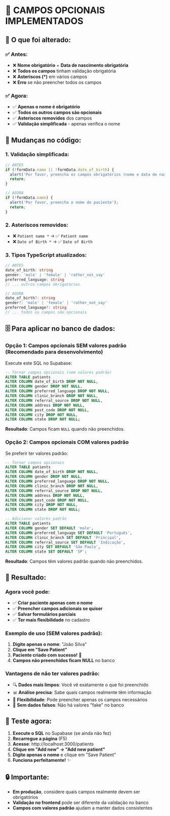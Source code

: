 # 📝 **CAMPOS OPCIONAIS IMPLEMENTADOS**

## 🎯 **O que foi alterado:**

### ✅ **Antes:**
- ❌ **Nome obrigatório** + **Data de nascimento obrigatória**
- ❌ **Todos os campos** tinham validação obrigatória
- ❌ **Asteriscos (*)** em vários campos
- ❌ **Erro** se não preencher todos os campos

### ✅ **Agora:**
- ✅ **Apenas o nome é obrigatório**
- ✅ **Todos os outros campos são opcionais**
- ✅ **Asteriscos removidos** dos campos
- ✅ **Validação simplificada** - apenas verifica o nome

## 🔧 **Mudanças no código:**

### **1. Validação simplificada:**
```typescript
// ANTES
if (!formData.name || !formData.date_of_birth) {
  alert('Por favor, preencha os campos obrigatórios (nome e data de nascimento)');
  return;
}

// AGORA
if (!formData.name) {
  alert('Por favor, preencha o nome do paciente');
  return;
}
```

### **2. Asteriscos removidos:**
- ❌ `Patient name *` → ✅ `Patient name`
- ❌ `Date of Birth *` → ✅ `Date of Birth`

### **3. Tipos TypeScript atualizados:**
```typescript
// ANTES
date_of_birth: string
gender: 'male' | 'female' | 'rather_not_say'
preferred_language: string
// ... outros campos obrigatórios

// AGORA
date_of_birth?: string
gender?: 'male' | 'female' | 'rather_not_say'
preferred_language?: string
// ... todos os campos são opcionais
```

## 🗄️ **Para aplicar no banco de dados:**

### **Opção 1: Campos opcionais SEM valores padrão (Recomendado para desenvolvimento)**

Execute este SQL no Supabase:

```sql
-- Tornar campos opcionais (sem valores padrão)
ALTER TABLE patients 
ALTER COLUMN date_of_birth DROP NOT NULL,
ALTER COLUMN gender DROP NOT NULL,
ALTER COLUMN preferred_language DROP NOT NULL,
ALTER COLUMN clinic_branch DROP NOT NULL,
ALTER COLUMN referral_source DROP NOT NULL,
ALTER COLUMN address DROP NOT NULL,
ALTER COLUMN post_code DROP NOT NULL,
ALTER COLUMN city DROP NOT NULL,
ALTER COLUMN state DROP NOT NULL;
```

**Resultado**: Campos ficam `NULL` quando não preenchidos.

### **Opção 2: Campos opcionais COM valores padrão**

Se preferir ter valores padrão:

```sql
-- Tornar campos opcionais
ALTER TABLE patients 
ALTER COLUMN date_of_birth DROP NOT NULL,
ALTER COLUMN gender DROP NOT NULL,
ALTER COLUMN preferred_language DROP NOT NULL,
ALTER COLUMN clinic_branch DROP NOT NULL,
ALTER COLUMN referral_source DROP NOT NULL,
ALTER COLUMN address DROP NOT NULL,
ALTER COLUMN post_code DROP NOT NULL,
ALTER COLUMN city DROP NOT NULL,
ALTER COLUMN state DROP NOT NULL;

-- Adicionar valores padrão
ALTER TABLE patients 
ALTER COLUMN gender SET DEFAULT 'male',
ALTER COLUMN preferred_language SET DEFAULT 'Português',
ALTER COLUMN clinic_branch SET DEFAULT 'Principal',
ALTER COLUMN referral_source SET DEFAULT 'Indicação',
ALTER COLUMN city SET DEFAULT 'São Paulo',
ALTER COLUMN state SET DEFAULT 'SP';
```

**Resultado**: Campos têm valores padrão quando não preenchidos.

## 🎉 **Resultado:**

### **Agora você pode:**
- ✅ **Criar paciente apenas com o nome**
- ✅ **Preencher campos adicionais se quiser**
- ✅ **Salvar formulários parciais**
- ✅ **Ter mais flexibilidade** no cadastro

### **Exemplo de uso (SEM valores padrão):**
1. **Digite apenas o nome**: "João Silva"
2. **Clique em "Save Patient"**
3. **Paciente criado com sucesso!** 🎉
4. **Campos não preenchidos ficam NULL** no banco

### **Vantagens de não ter valores padrão:**
- 🔍 **Dados mais limpos**: Você vê exatamente o que foi preenchido
- 📊 **Análise precisa**: Sabe quais campos realmente têm informação
- 🎯 **Flexibilidade**: Pode preencher apenas os campos necessários
- 🧹 **Sem dados falsos**: Não há valores "fake" no banco

## 📱 **Teste agora:**

1. **Execute o SQL** no Supabase (se ainda não fez)
2. **Recarregue a página** (F5)
3. **Acesse**: http://localhost:3000/patients
4. **Clique em "Add new" → "Add new patient"**
5. **Digite apenas o nome** e clique em "Save Patient"
6. **Funciona perfeitamente!** ✨

## 🔒 **Importante:**

- **Em produção**, considere quais campos realmente devem ser obrigatórios
- **Validação no frontend** pode ser diferente da validação no banco
- **Campos com valores padrão** ajudam a manter dados consistentes
